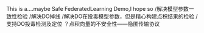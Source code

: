 This is a....maybe Safe FederatedLearning Demo,I hope so
/解决模型参数一致性检验
/解决DO掉线
/解决DO在投毒模型参数，但是精心构建点积结果的检验
/支持DO投毒检测及定位
？点积向量的不安全性——隐匿传输协议
